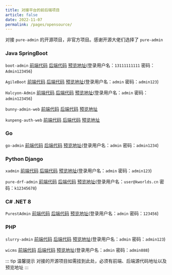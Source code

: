 ```yaml
---
title: 对接平台的前后端项目
article: false
date: 2022-11-07
permalink: /pages/opensource/
---
```


对接 `pure-admin` 的开源项目，非官方项目。感谢开源大佬们选择了 `pure-admin`

### Java SpringBoot

`boot-admin` [前端代码](https://github.com/hb0730/boot-admin-ui) [后端代码](https://github.com/hb0730/boot-admin) [预览地址](https://boot-admin.hb0730.com)(登录用户名：`13111111111` 密码：`Admin123456`)

`AgileBoot` [前端代码](https://github.com/valarchie/AgileBoot-Front-End) [后端代码](https://github.com/valarchie/AgileBoot-Back-End) [预览地址](http://www.agileboot.cc)(登录用户名：`admin` 密码：`admin123`)

`Halcyon-Admin` [前端代码](https://github.com/hhfb8848/halcyon-admin-ui) [后端代码](https://github.com/hhfb8848/halcyon-springboot) [预览地址](http://36.111.172.53:8848)(登录用户名：`admin` 密码：`admin123456`)

`bunny-admin-web` [前端代码](https://gitee.com/BunnyBoss/bunny-admin-web) [后端代码](https://gitee.com/BunnyBoss/bunny-admin-server) [预览地址](http://bunny-web.site/)

`kunpeng-auth-web` [前端代码](https://gitee.com/open_project_lp/kunpeng-auth-web) [后端代码](https://gitee.com/open_project_lp/kunpeng) [预览地址](http://kunpengtool.cn/auth)

### Go

`go-admin` [前端代码](https://github.com/anerg2046/go-admin-front) [后端代码](https://github.com/anerg2046/go-admin-server) [预览地址](https://admin.fabraze.com/)(登录用户名：`admin` 密码：`admin1234`)

### Python Django

`xadmin` [前端代码](https://github.com/nineaiyu/xadmin-client) [后端代码](https://github.com/nineaiyu/xadmin-server) [预览地址](https://xadmin.dvcloud.xin/)(登录用户名：`admin` 密码：`admin123`)

`pure-drf-admin` [前端代码](https://github.com/immrk/pure-drf-admin) [后端代码](https://github.com/immrk/pure-drf-admin-backend) [预览地址](https://puredrf.kworlds.cn/#/login)(登录用户名：`user@kworlds.cn` 密码：`k12345678`)

### C# .NET 8

`PurestAdmin` [前端代码](https://gitee.com/dymproject/purest-admin/tree/main/client-vue) [后端代码](https://gitee.com/dymproject/purest-admin/tree/main/api) [预览地址](http://www.purestadmin.com)(登录用户名：`admin` 密码：`123456`)

### PHP

`slurry-admin` [前端代码](https://github.com/dotreen/slurry-admin-web) [后端代码](https://github.com/dotreen/slurry-admin-api) [预览地址](http://slurry-admin.dotreen.com/#/login)(登录用户名：`admin` 密码：`admin123`)

`wicms` [前端代码](https://gitee.com/hljcc/wicms-client) [后端代码](https://gitee.com/hljcc/wicms-server) [预览地址](http://web.wicms.cn/)(登录用户名：`admin` 密码：`admin888`)

::: tip 温馨提示
对接的开源项目如需挂到此处，必须有前端、后端源代码地址以及预览地址
:::
